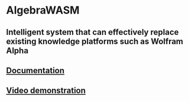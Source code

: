 # AlgebraWASM

## Intelligent system that can effectively replace existing knowledge platforms such as Wolfram Alpha

## [Documentation](https://hoksly.github.io/algebra-group-project/docs/html/index.html)
## [Video demonstration]([https://hoksly.github.io/algebra-group-project/docs/html/index.html](https://www.youtube.com/watch?v=yw7ljU9W21Y))
